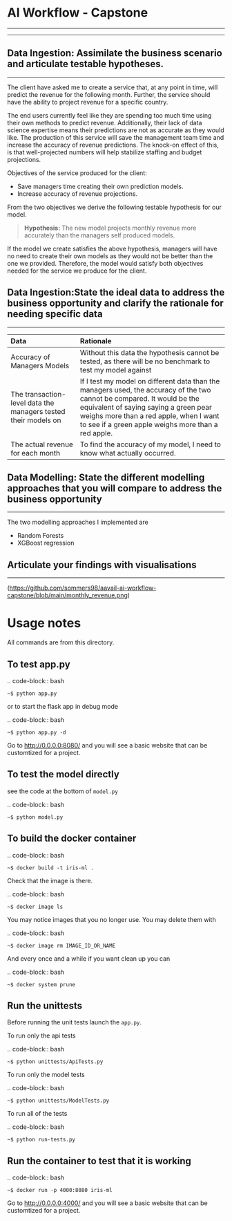 # AI Workflow - Capstone
* * * 
* * *
## Data Ingestion: Assimilate the business scenario and articulate testable hypotheses.
* * *
The client have asked me to create a service that, at any point in time, will predict the revenue for the following 
month. 
Further, the service should have the ability to project revenue for a specific country.  

The end users currently feel like they are spending too much time using their own methods to predict revenue. 
Additionally, their lack of data science expertise means their predictions are not as accurate as they would like.
The production of this service will save the management team time and increase the accuracy of revenue predictions.
The knock-on effect of this, is that well-projected numbers will help stabilize staffing and budget projections.  

Objectives of the service produced for the client:  
* Save managers time creating their own prediction models.
* Increase accuracy of revenue projections.

From the two objectives we derive the following testable hypothesis for our model. 
> **Hypothesis:** The new model projects monthly revenue more accurately than the managers self produced models.

If the model we create satisfies the above hypothesis, managers will have no need to create their own models as they
would not be better than the one we provided. 
Therefore, the model would satisfy both objectives needed for the service we produce for the client.



## Data Ingestion:State the ideal data to address the business opportunity and clarify the rationale for needing specific data
* * *

|Data |Rationale |  
|:----|:----|
|Accuracy of Managers Models| Without this data the hypothesis cannot be tested, as there will be no benchmark to test my model against|
|The transaction-level data the managers tested their models on|If I test my model on different data than the managers used, the accuracy of the two cannot be compared. It would be the equivalent of saying saying a green pear weighs more than a red apple, when I want to see if a green apple weighs more than a red apple.|
|The actual revenue for each month|To find the accuracy of my model, I need to know what actually occurred.

## Data Modelling: State the different modelling approaches that you will compare to address the business opportunity
* * *
The two modelling approaches I implemented are
* Random Forests
* XGBoost regression

## Articulate your findings with visualisations
* * *
(https://github.com/sommers98/aavail-ai-workflow-capstone/blob/main/monthly_revenue.png)








Usage notes
===============

All commands are from this directory.


To test app.py
---------------------

.. code-block:: bash

    ~$ python app.py

or to start the flask app in debug mode

.. code-block:: bash

    ~$ python app.py -d

Go to http://0.0.0.0:8080/ and you will see a basic website that can be customtized for a project.
    
To test the model directly
----------------------------

see the code at the bottom of `model.py`

.. code-block:: bash

    ~$ python model.py

To build the docker container
--------------------------------

.. code-block:: bash

    ~$ docker build -t iris-ml .

Check that the image is there.

.. code-block:: bash

    ~$ docker image ls
    
You may notice images that you no longer use. You may delete them with

.. code-block:: bash

    ~$ docker image rm IMAGE_ID_OR_NAME

And every once and a while if you want clean up you can

.. code-block:: bash

    ~$ docker system prune


Run the unittests
-------------------

Before running the unit tests launch the `app.py`.

To run only the api tests

.. code-block:: bash

    ~$ python unittests/ApiTests.py

To run only the model tests

.. code-block:: bash

    ~$ python unittests/ModelTests.py


To run all of the tests

.. code-block:: bash

    ~$ python run-tests.py

Run the container to test that it is working
----------------------------------------------    

.. code-block:: bash

    ~$ docker run -p 4000:8080 iris-ml

Go to http://0.0.0.0:4000/ and you will see a basic website that can be customtized for a project.



